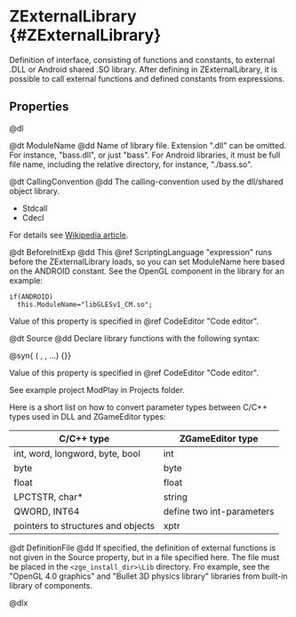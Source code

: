 # ZExternalLibrary {#ZExternalLibrary}

Definition of interface, consisting of functions and constants, to external .DLL or Android shared .SO library. After defining in ZExternalLibrary, it is possible to call external functions and defined constants from expressions.

## Properties

@dl

@dt ModuleName
@dd Name of library file. Extension ".dll" can be omitted. For instance, "bass.dll", or just "bass". For Android libraries, it must be full file name, including the relative directory, for instance, "./bass.so".

@dt CallingConvention
@dd The calling-convention used by the dll/shared object library.

* Stdcall
* Cdecl

For details see [Wikipedia article](https://en.wikipedia.org/wiki/X86_calling_conventions).

@dt BeforeInitExp
@dd This @ref ScriptingLanguage "expression" runs before the ZExternalLibrary loads, so you can set ModuleName here based on the ANDROID constant. See the OpenGL component in the library for an example:

    if(ANDROID)
      this.ModuleName="libGLESv1_CM.so";

Value of this property is specified in @ref CodeEditor "Code editor".

@dt Source
@dd Declare library functions with the following syntax:

@syn{<return type> <function name>(<type> <name>, <type> <name>, ...) \{\}}

Value of this property is specified in @ref CodeEditor "Code editor".

See example project ModPlay in Projects folder.

Here is a short list on how to convert parameter types between C/C++ types used in DLL and ZGameEditor types:

C/C++ type | ZGameEditor type
-----------|-----------------
int, word, longword, byte, bool | int
byte | byte
float | float
LPCTSTR, char* | string
QWORD, INT64 | define two int-parameters
pointers to structures and objects | xptr

@dt DefinitionFile
@dd If specified, the definition of external functions is not given in the Source property, but in a file specified here. The file must be placed in the `<zge_install_dir>\Lib` directory. Fro example, see the "OpenGL 4.0 graphics" and "Bullet 3D physics library" libraries from built-in library of components.

@dlx

